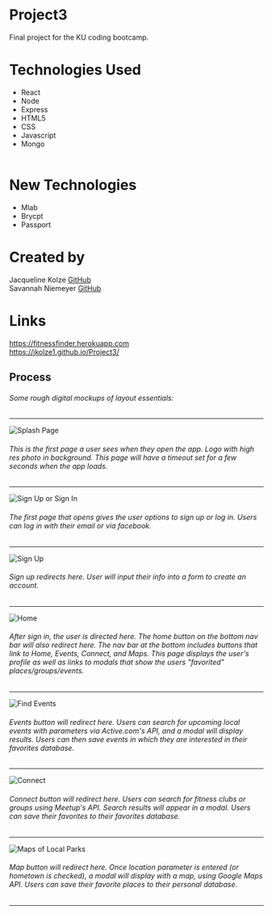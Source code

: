 # Project3
Final project for the KU coding bootcamp. 

# Technologies Used <br>
* React <br>
* Node <br>
* Express <br>
* HTML5 <br>
* CSS <br>
* Javascript <br>
* Mongo <br><br>

# New Technologies
* Mlab <br>
* Brycpt<br>
* Passport<br>

# Created by
Jacqueline Kolze [GitHub](https://github.com/Jkolze1) <br>
Savannah Niemeyer [GitHub](https://github.com/sniemeyer1)

# Links
https://fitnessfinder.herokuapp.com <br>
https://jkolze1.github.io/Project3/

## Process
###### Some rough digital mockups of layout essentials:
---
![Splash Page](/public/assets/images/mockups/SplashPage.png "Splash Page")
######  This is the first page a user sees when they open the app. Logo with high res photo in background. This page will have a timeout set for a few seconds when the app loads. 
---
![Sign Up or Sign In](/public/assets/images/mockups/SignUpSignIn.png "Sign Up or Sign In")
###### The first page that opens gives the user options to sign up or log in. Users can log in with their email or via facebook.
---
![Sign Up](/public/assets/images/mockups/SignUpPage.png "Sign Up")
###### Sign up redirects here. User will input their info into a form to create an account. 
---
![Home](/public/assets/images/mockups/Userhome.png "User Home")
###### After sign in, the user is directed here. The home button on the bottom nav bar will also redirect here. The nav bar at the bottom includes buttons that link to Home, Events, Connect, and Maps. This page displays the user's profile as well as links to modals that show the users "favorited" places/groups/events. 
---
![Find Events](/public/assets/images/mockups/FindEvents.png "Find Events")
###### Events button will redirect here. Users can search for upcoming local events with parameters via Active.com's API, and a modal will display results. Users can then save events in which they are interested in their favorites database.
---
![Connect](/public/assets/images/mockups/Connect.png "Connect")
###### Connect button will redirect here. Users can search for fitness clubs or groups using Meetup's API. Search results will appear in a modal. Users can save their favorites to their favorites database. 
---
![Maps of Local Parks](/public/assets/images/mockups/Maps.png "Maps")
###### Map button will redirect here. Once location parameter is entered (or hometown is checked), a modal will display with a map, using Google Maps API. Users can save their favorite places to their personal database. 
---
